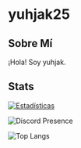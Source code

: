 # yuhjak25

## Sobre Mí
¡Hola! Soy yuhjak.

## Stats

[![Estadísticas](https://github-readme-stats.vercel.app/api?username=yuhjak25&show_icons=true&theme=react-dark)](https://github.com/yuhjak25)

![Discord Presence](https://lanyard-profile-readme.vercel.app/api/1211695322720501820)








![Top Langs](https://github-readme-stats.vercel.app/api/top-langs/?username=yuhjak25&layout=compact)
